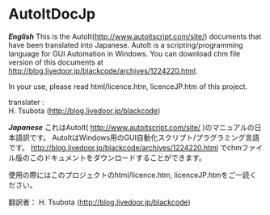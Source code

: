 AutoItDocJp
===========

***English***
This is the AutoIt(http://www.autoitscript.com/site/) documents that have been translated into Japanese.
AutoIt is a scripting/programming language for GUI Automation in Windows.
You can download chm file version of this documents at http://blog.livedoor.jp/blackcode/archives/1224220.html.

In your use, please read html/licence.htm, licenceJP.htm of this project.

translater :  
H. Tsubota (http://blog.livedoor.jp/blackcode)

***Japanese***
これはAutoIt( http://www.autoitscript.com/site/ )のマニュアルの日本語訳です。
AutoItはWindows用のGUI自動化スクリプト/プラグラミング言語です。
http://blog.livedoor.jp/blackcode/archives/1224220.html でchmファイル版のこのドキュメントをダウンロードすることができます。

使用の際にはこのプロジェクトのhtml/licence.htm, licenceJP.htmをご一読ください。

翻訳者：
H. Tsubota (http://blog.livedoor.jp/blackcode)

